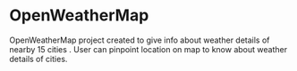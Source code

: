 # OpenWeatherMap
OpenWeatherMap project created to give info about weather details of nearby 15 cities . User can pinpoint location on map to know about weather details of cities. 
